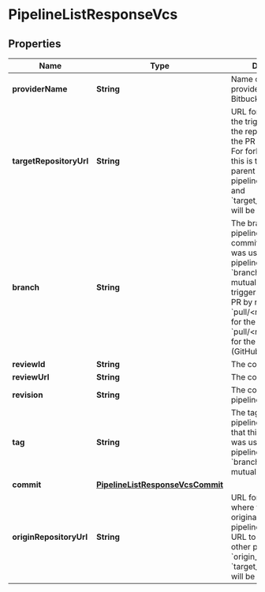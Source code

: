 

# PipelineListResponseVcs

## Properties

Name | Type | Description | Notes
------------ | ------------- | ------------- | -------------
**providerName** | **String** | Name of the VCS provider (e.g. GitHub, Bitbucket). | 
**targetRepositoryUrl** | **String** | URL for the repository the trigger targets (i.e. the repository where the PR will be merged). For fork-PR pipelines, this is the URL to the parent repo. For other pipelines, the &#x60;origin_&#x60; and &#x60;target_repository_url&#x60;s will be the same. | 
**branch** | **String** | The branch where the pipeline ran. The HEAD commit on this branch was used for the pipeline. Note that &#x60;branch&#x60; and &#x60;tag&#x60; are mutually exclusive. To trigger a pipeline for a PR by number use &#x60;pull/&lt;number&gt;/head&#x60; for the PR ref or &#x60;pull/&lt;number&gt;/merge&#x60; for the merge ref (GitHub only). |  [optional]
**reviewId** | **String** | The code review id. |  [optional]
**reviewUrl** | **String** | The code review URL. |  [optional]
**revision** | **String** | The code revision the pipeline ran. | 
**tag** | **String** | The tag used by the pipeline. The commit that this tag points to was used for the pipeline. Note that &#x60;branch&#x60; and &#x60;tag&#x60; are mutually exclusive. |  [optional]
**commit** | [**PipelineListResponseVcsCommit**](PipelineListResponseVcsCommit.md) |  |  [optional]
**originRepositoryUrl** | **String** | URL for the repository where the trigger originated. For fork-PR pipelines, this is the URL to the fork. For other pipelines the &#x60;origin_&#x60; and &#x60;target_repository_url&#x60;s will be the same. | 



